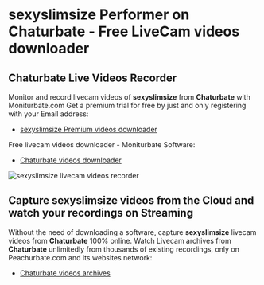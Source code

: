 # sexyslimsize Performer on Chaturbate - Free LiveCam videos downloader

## Chaturbate Live Videos Recorder

Monitor and record livecam videos of **sexyslimsize** from **Chaturbate** with Moniturbate.com
Get a premium trial for free by just and only registering with your Email address:
* [sexyslimsize Premium videos downloader](https://moniturbate.com/request-demo-licence-key.html)

Free livecam videos downloader - Moniturbate Software:
* [Chaturbate videos downloader](https://moniturbate.com/moniturbate-download-software.html)

![sexyslimsize livecam videos recorder](https://peachurnet.com/templates/moniturbate-software.png)


## Capture sexyslimsize videos from the Cloud and watch your recordings on Streaming

Without the need of downloading a software, capture **sexyslimsize** livecam videos from **Chaturbate** 100% online.
Watch Livecam archives from **Chaturbate** unlimitedly from thousands of existing recordings, only on Peachurbate.com and its websites network:
* [Chaturbate videos archives](https://peachurnet.com/)